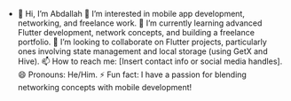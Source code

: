- 👋 Hi, I’m Abdallah
👀 I’m interested in mobile app development, networking, and freelance work.
🌱 I’m currently learning advanced Flutter development, network concepts, and building a freelance portfolio.
💞️ I’m looking to collaborate on Flutter projects, particularly ones involving state management and local storage (using GetX and Hive).
📫 How to reach me: [Insert contact info or social media handles].
😄 Pronouns: He/Him.
⚡ Fun fact: I have a passion for blending networking concepts with mobile development!

<!---
AbdallahSayed2002/AbdallahSayed2002 is a ✨ special ✨ repository because its `README.md` (this file) appears on your GitHub profile.
You can click the Preview link to take a look at your changes.
--->
